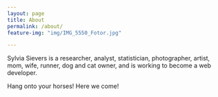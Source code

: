 ```yaml
---
layout: page
title: About
permalink: /about/
feature-img: "img/IMG_5550_Fotor.jpg"

---
```


Sylvia Sievers is a researcher, analyst, statistician, photographer, artist, mom, wife, runner, dog and cat owner, and is working to become a web developer.

Hang onto your horses! Here we come!
